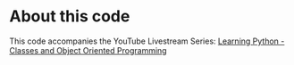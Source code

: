 # About this code

This code accompanies the YouTube Livestream Series:
[Learning Python - Classes and Object Oriented Programming](https://youtu.be/UcEuRWKj1og)